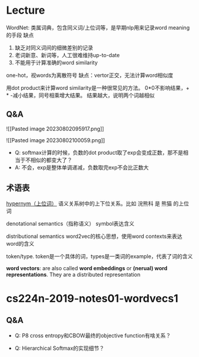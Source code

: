 
# Lecture

WordNet: 类属词典，包含同义词/上位词等，是早期nlp用来记录word meaning的手段
缺点
1. 缺乏对同义词间的细微差别的记录
2. 老词新意、新词等，人工很难维持up-to-date
3. 不能用于计算准确的word similarity

one-hot，视words为离散符号
缺点：vertor正交，无法计算word相似度




用dot product来计算word similarity是一种很常见的方法。 0\*0不影响结果，+ \* -减小结果，同号相乘增大结果。  结果越大，说明两个词越相似


## Q&A

![[Pasted image 20230802095917.png]]

![[Pasted image 20230802100059.png]]

- Q: softmax计算的时候，负数的dot product取了exp会变成正数，那不是相当于不相似的都变大了？
- A: 不会，exp是整体单调递减，负数取完exp不会比正数大



## 术语表
[hypernym（上位词）](https://zh.m.wikipedia.org/zh/%E4%B8%8A%E4%B8%8B%E4%BD%8D%E9%97%9C%E4%BF%82) 语义关系树中的上下位关系。比如 浣熊科 是 熊猫 的上位词

denotational semantics（指称语义） symbol表达含义

distributional semantics  word2vec的核心思想，使用word contexts来表达word的含义

token/type. token是一个具体的词，types是一类词的example，代表了词的含义

**word vectors**: are also called **word embeddings** or **(nerual) word representations**. They are
a distributed representation


# cs224n-2019-notes01-wordvecs1

## Q&A
- Q: P8 cross entropy和CBOW最终的objective function有啥关系？

- Q: Hierarchical Softmax的实现细节？